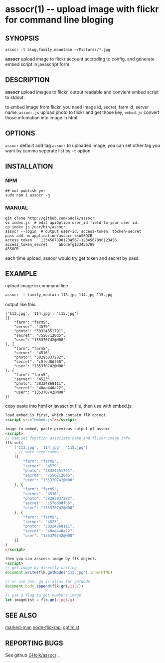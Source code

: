 assocr(1) -- upload image with flickr for command line bloging
==============================================================

SYNOPSIS
--------
```
assocr -t blog,family,mountain ~/Pictures/*.jpg
```

**assocr** upload image to flickr account accroding to config,
and generate embed script in javascript form.


DESCRIPTION
-----------
**assocr** upload images to flickr,
output readable and convient embed script to stdout.

to embed image from flickr, you need image id,
secret, farm id, server name. `assocr.js` upload
photo to flickr and get those key, `embed.js`
convert those infomation into image in html.

OPTIONS
-------
`assocr` default add tag `assocr` to uploaded image,
you can set other tag you want by camma seperate list by `-t` option.


INSTALLATION
------------
### NPM
```
## not publish yet
sudo npm i assocr -g
```

### MANUAL
```
git clone http://github.com/GHolk/assocr
vi index.js  # edit apiOption user_id field to your user id.
cp index.js /usr/bin/assocr
assocr --login  # output user-id, access-token, tocken-secret
pass add -m application/assocr <<ASSOCR
access_token    12345678901234567-1234567890123456
access_token_secret     abcdefg123456789
ASSOCR
```

each time upload, assocr would try get token and secret by pass.


EXAMPLE
-------
upload image in command line

```sh
assocr -t family,moutain 113.jpg 114.jpg 115.jpg
```

output like this:

```
['113.jpg', '114.jpg', '115.jpg']
[{
    "farm": "farm5",
    "server": "4579",
    "photo": "38324351791",
    "secret": "75567120d5",
    "user": "135370742@N08"
}, {
    "farm": "farm5",
    "server": "4516",
    "photo": "38293037282",
    "secret": "c5fdd0df66",
    "user": "135370742@N08"
}, {
    "farm": "farm5",
    "server": "4523",
    "photo": "38324868111",
    "secret": "40aa440a22",
    "user": "135370742@N08"
}]
```

copy paste into html or javascript file,
then use with embed.js:

```html
load embed.js first, which contain flk object.
<script src="embed.js"></script>

image to embed, paste previous output of assocr
<script>
// use set function associate name and flickr image info
flk.set(
    ['113.jpg', '114.jpg', '115.jpg']
    , // note need camma
    [{
        "farm": "farm5",
        "server": "4579",
        "photo": "38324351791",
        "secret": "75567120d5",
        "user": "135370742@N08"
    }, {
        "farm": "farm5",
        "server": "4516",
        "photo": "38293037282",
        "secret": "c5fdd0df66",
        "user": "135370742@N08"
    }, {
        "farm": "farm5",
        "server": "4523",
        "photo": "38324868111",
        "secret": "40aa440a22",
        "user": "135370742@N08"
    }]
)
</script>

then you can asscess image by flk object.
<script>
// get image by directly writing
document.write(flk.getNode('113.jpg').innerHTML)

// or use dom, gn is alias for getNode
document.body.append(flk.gn(/113/))

// use g flag to get numbers image
let imageList = flk.gn(/jpg$/g)
```

SEE ALSO
--------
[marked-man](https://github.com/kapouer/marked-man)
[node-flickrapi](https://github.com/Pomax/node-flickrapi)
[optimist](https://github.com/substack/node-optimist)

REPORTING BUGS
--------------
See github [GHolk/assocr](https://github.com/GHolk/assocr) .

